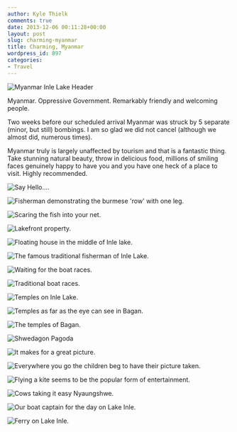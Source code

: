 ```yaml
---
author: Kyle Thielk
comments: true
date: 2013-12-06 00:11:28+00:00
layout: post
slug: charming-myanmar
title: Charming, Myanmar
wordpress_id: 897
categories:
- Travel
---
```


![](/media/images/myanmar-featured1.jpg "Myanmar Inle Lake Header")

Myanmar. Oppressive Government. Remarkably friendly and welcoming people.

Two weeks before our scheduled arrival Myanmar was struck by 5 separate (minor, but still) bombings. I am so glad we did not cancel (although we almost did, numerous times).

Myanmar truly is largely unaffected by tourism and that is a fantastic thing. Take stunning natural beauty, throw in delicious food, millions of smiling faces genuinely happy to have you and you have one heck of a place to visit. Highly recommended.

![Say Hello....](/media/images/say-hello.jpg "Say hello...")

![Fisherman demonstrating the burmese 'row' with one leg.](/media/images/foot-rowing-inle-lake.jpg "Fisherman demonstrating the burmese 'row' with one leg.")

![Scaring the fish into your net.](/media/images/traditional-fishing-inle.jpg "Scaring the fish into your net.")

![Lakefront property.](/media/images/inle-lake-house-2.jpg "Lakefront property.")

![Floating house in the middle of Inle lake.](/media/images/inle-lake-house.jpg "Floating house in the middle of Inle lake.")

![The famous traditional fisherman of Inle Lake.](/media/images/traditional-fishing-inle-la.jpg "The famous traditional fisherman of Inle Lake.")

![Waiting for the boat races.](/media/images/waiting-boat-races.jpg "Waiting for the boat races.")

![Traditional boat races.](/media/images/traditional-boat-races-inle.jpg "Traditional boat races.")

![Temples on Inle Lake.](/media/images/temples-inle-lake.jpg "Temples on Inle Lake.")

![Temples as far as the eye can see in Bagan.](/media/images/temples-far-as-eye.jpg "Temples as far as the eye can see in Bagan.")

![The temples of Bagan.](/media/images/temples-bagan.jpg "The temples of Bagan.")

![Shwedagon Pagoda](/media/images/shwedagon-pagoda.jpg "Shwedagon Pagoda")

![It makes for a great picture.](/media/images/moss-pot.jpg "It makes for a great picture.")

![Everywhere you go the children beg to have their picture taken.](/media/images/local-children.jpg "Everywhere you go the children beg to have their picture taken.")

![Flying a kite seems to be the popular form of entertainment.](/media/images/kite-flying.jpg "Flying a kite seems to be the popular form of entertainment.")

![Cows taking it easy Nyaungshwe.](/media/images/cows-inle-lake.jpg "Cows taking it easy Nyaungshwe.")

![Our boat captain for the day on Lake Inle.](/media/images/boat-man-inle-lake.jpg "Our boat captain for the day on Lake Inle.")

![Ferry on Lake Inle.](/media/images/boat-ferry-myanmar.jpg "Ferry on Lake Inle.")
